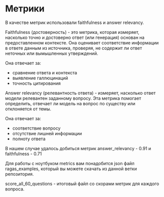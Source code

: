 # Метрики

В качестве метрик использовали faithfulness и answer relevancy.

Faithfulness (достоверность) - это метрика, которая измеряет, насколько точно и достоверно ответ (или генерация) основан на предоставленном контексте. Она оценивает соответствие информации в ответе данным из источника, проверяя, не содержит ли ответ неточных или вымышленных утверждений.

Она отвечает за:
- сравнение ответа и контекста
- выявление галлюцинаций
- точность цитирования


Answer relevancy (релевантность ответа) - измеряет, насколько ответ модели релевантен заданному вопросу. Эта метрика помогает определить, отвечает ли модель на вопрос по существу или отклоняется от темы.

Она отвечает за:
- соответствие вопросу
- отсутствие лишней информации
- полноту ответа


В нашем случае удалось добиться метрик answer_relevancy - 0.91 и faithfulness - 0.71


Для работы с ноутбуком metrics вам понадобится json файл ragas_examples, который вы можете скачать из данной ветки репозитория.

score_all_60_questions - итоговый файл со скорами метрик для каждого вопроса.
